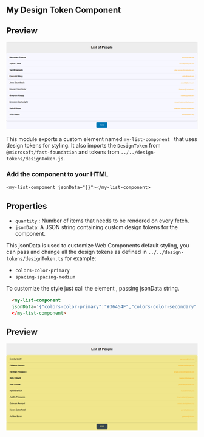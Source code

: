 ## My Design Token Component

## Preview
![Default](/assets/list-default.png)

This module exports a custom element named `my-list-component ` that uses design tokens for styling. It also imports the `DesignToken`  from `@microsoft/fast-foundation` and tokens from `../../design-tokens/designToken.js`.

### Add the component to your HTML
```
<my-list-component jsonData="{}"></my-list-component>
```
## Properties
* `quantity` : Number of items that needs to be rendered on every fetch. 
* `jsonData`: A JSON string containing custom design tokens for the component.

This jsonData is used to customize Web Components default styling, you can pass and change all the design tokens as defined in `../../design-tokens/designToken.ts` for example:

* `colors-color-primary`
* `spacing-spacing-medium`

To customize the style just call the element , passing jsonData string.

```html
  <my-list-component 
  jsonData='{"colors-color-primary":"#36454F","colors-color-secondary":"#F0E68C"}'
  </my-list-component>
```
## Preview
![Default](/assets/list-custom.png)

